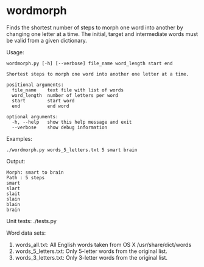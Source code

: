 wordmorph
=========

Finds the shortest number of steps to morph one word into another by changing one letter at a time. The initial, target and intermediate words must be valid from a given dictionary.

Usage:

    wordmorph.py [-h] [--verbose] file_name word_length start end

    Shortest steps to morph one word into another one letter at a time.

    positional arguments:
      file_name    text file with list of words
      word_length  number of letters per word
      start        start word
      end          end word

    optional arguments:
      -h, --help   show this help message and exit
      --verbose    show debug information

Examples:

    ./wordmorph.py words_5_letters.txt 5 smart brain

Output:

    Morph: smart to brain
    Path : 5 steps
    smart
    slart
    slait
    slain
    blain
    brain

Unit tests:
    ./tests.py

Word data sets:
1. words_all.txt: All English words taken from OS X /usr/share/dict/words
2. words_5_letters.txt: Only 5-letter words from the original list.
3. words_3_letters.txt: Only 3-letter words from the original list.

